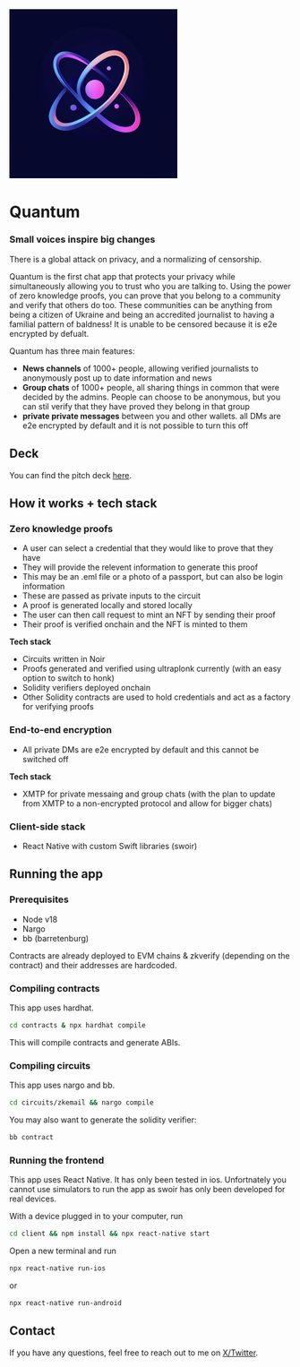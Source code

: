<img src="./assets/logo.png" alt="Logo" width="300" height="auto">

# Quantum

### Small voices inspire big changes

There is a global attack on privacy, and a normalizing of censorship.

Quantum is the first chat app that protects your privacy while simultaneously allowing you to trust who you are talking to. Using the power of zero knowledge proofs, you can prove that you belong to a community and verify that others do too. These communities can be anything from being a citizen of Ukraine and being an accredited journalist to having a familial pattern of baldness! It is unable to be censored because it is e2e encrypted by defualt.

Quantum has three main features:

- **News channels** of 1000+ people, allowing verified journalists to anonymously post up to date information and news
- **Group chats** of 1000+ people, all sharing things in common that were decided by the admins. People can choose to be anonymous, but you can stil verify that they have proved they belong in that group
- **private private messages** between you and other wallets. all DMs are e2e encrypted by default and it is not possible to turn this off

## Deck

You can find the pitch deck [here](https://www.canva.com/design/DAGQE83ArOs/YV_Lh-MQ4Ln2WobN9ju1Mg/edit?utm_content=DAGQE83ArOs&utm_campaign=designshare&utm_medium=link2&utm_source=sharebutton).

## How it works + tech stack

### Zero knowledge proofs

- A user can select a credential that they would like to prove that they have
- They will provide the relevent information to generate this proof
- This may be an .eml file or a photo of a passport, but can also be login information
- These are passed as private inputs to the circuit
- A proof is generated locally and stored locally
- The user can then call request to mint an NFT by sending their proof
- Their proof is verified onchain and the NFT is minted to them

**Tech stack**

- Circuits written in Noir
- Proofs generated and verified using ultraplonk currently (with an easy option to switch to honk)
- Solidity verifiers deployed onchain
- Other Solidity contracts are used to hold credentials and act as a factory for verifying proofs

### End-to-end encryption

- All private DMs are e2e encrypted by default and this cannot be switched off

**Tech stack**

- XMTP for private messaing and group chats (with the plan to update from XMTP to a non-encrypted protocol and allow for bigger chats)

### Client-side stack

- React Native with custom Swift libraries (swoir)

## Running the app

### Prerequisites

- Node v18
- Nargo
- bb (barretenburg)

Contracts are already deployed to EVM chains & zkverify (depending on the contract) and their addresses are hardcoded.

### Compiling contracts

This app uses hardhat. 

```bash
cd contracts & npx hardhat compile
```

This will compile contracts and generate ABIs.

### Compiling circuits

This app uses nargo and bb.

```bash
cd circuits/zkemail && nargo compile
```

You may also want to generate the solidity verifier:

```bash
bb contract
```

### Running the frontend

This app uses React Native. It has only been tested in ios. Unfortnately you cannot use simulators to run the app as swoir has only been developed for real devices.

With a device plugged in to your computer, run

```bash
cd client && npm install && npx react-native start
```

Open a new terminal and run

```bash
npx react-native run-ios
```

or 
```bash
npx react-native run-android
```

## Contact

If you have any questions, feel free to reach out to me on [X/Twitter](https://www.x.com/catmcgeecode).